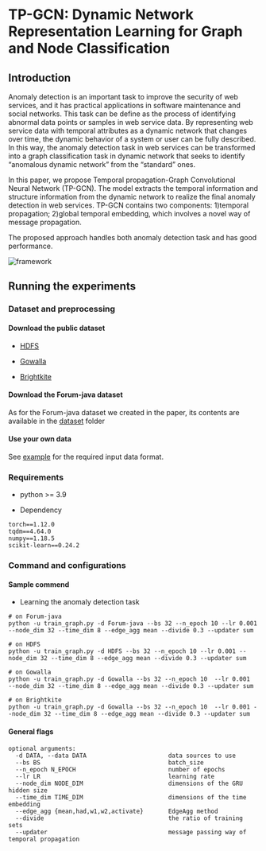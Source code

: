 # TP-GCN: Dynamic Network Representation Learning for Graph and Node Classification
<!--#### -->
## Introduction
Anomaly detection is an important task to improve the security of web services, and it has practical applications in software maintenance and social networks. This task can be define as the process of identifying abnormal data points or samples in web service data. By representing web service data with temporal attributes as a dynamic network that changes over time, the dynamic behavior of a system or user can be fully described. In this way, the anomaly detection task in web services can be transformed into a graph classification task in dynamic network that seeks to identify “anomalous dynamic network” from the “standard” ones. 

In this paper, we propose Temporal propagation-Graph Convolutional Neural Network (TP-GCN). The model extracts the temporal information and structure information from the dynamic network to realize the final anomaly detection in web services. TP-GCN contains two components: 1)temporal propagation; 2)global temporal embedding, which involves a novel way of message propagation.

The proposed approach handles both anomaly detection task and has good performance.

<!-- #### Paper link: [TP-GCN: Dynamic Network Representation Learning for Graph and Node Classification](https://XXX) -->
![framework](https://github.com/Jie-0828/TP-GCN/assets/105060483/a6197b72-dd91-490c-9f59-9bfa64adeb83 "The framework of TP-GCN")
## Running the experiments



### Dataset and preprocessing

#### Download the public dataset
* [HDFS](https://doi.org/10.5281/zenodo.1144100)
  
* [Gowalla](https://snap.stanford.edu/data/loc-gowalla.html)
  
* [Brightkite](http://snap.stanford.edu/data/loc-brightkite.html)

#### Download the Forum-java dataset
As for the Forum-java dataset we created in the paper, its contents are available in the [dataset](https://github.com/TP-GCN/TP-GCN/edit/main/dataset) folder

#### Use your own data
See [example](https://github.com/TP-GCN/TP-GCN/edit/main/example) for the required input data format.

### Requirements

* python >= 3.9

* Dependency

```{bash}
torch==1.12.0
tqdm==4.64.0
numpy==1.18.5
scikit-learn==0.24.2
```

### Command and configurations

#### Sample commend
* Learning the anomaly detection task
```{bash}
# on Forum-java
python -u train_graph.py -d Forum-java --bs 32 --n_epoch 10 --lr 0.001 --node_dim 32 --time_dim 8 --edge_agg mean --divide 0.3 --updater sum

# on HDFS
python -u train_graph.py -d HDFS --bs 32 --n_epoch 10 --lr 0.001 --node_dim 32 --time_dim 8 --edge_agg mean --divide 0.3 --updater sum

# on Gowalla
python -u train_graph.py -d Gowalla --bs 32 --n_epoch 10  --lr 0.001  --node_dim 32 --time_dim 8 --edge_agg mean --divide 0.3 --updater sum

# on Brightkite
python -u train_graph.py -d Gowalla --bs 32 --n_epoch 10  --lr 0.001 --node_dim 32 --time_dim 8 --edge_agg mean --divide 0.3 --updater sum
```

#### General flags

```{txt}
optional arguments:
  -d DATA, --data DATA                       data sources to use
  --bs BS                                    batch_size
  --n_epoch N_EPOCH                          number of epochs
  --lr LR                                    learning rate
  --node_dim NODE_DIM                        dimensions of the GRU hidden size
  --time_dim TIME_DIM                        dimensions of the time embedding
  --edge_agg {mean,had,w1,w2,activate}       EdgeAgg method
  --divide                                   the ratio of training sets
  --updater                                  message passing way of temporal propagation
```
